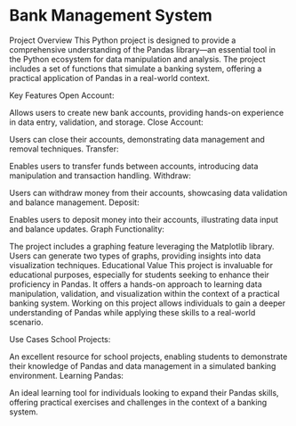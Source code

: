 # Bank Management System

Project Overview
This Python project is designed to provide a comprehensive understanding of the Pandas library—an essential tool in the Python ecosystem for data manipulation and analysis. The project includes a set of functions that simulate a banking system, offering a practical application of Pandas in a real-world context.

Key Features
Open Account:

Allows users to create new bank accounts, providing hands-on experience in data entry, validation, and storage.
Close Account:

Users can close their accounts, demonstrating data management and removal techniques.
Transfer:

Enables users to transfer funds between accounts, introducing data manipulation and transaction handling.
Withdraw:

Users can withdraw money from their accounts, showcasing data validation and balance management.
Deposit:

Enables users to deposit money into their accounts, illustrating data input and balance updates.
Graph Functionality:

The project includes a graphing feature leveraging the Matplotlib library. Users can generate two types of graphs, providing insights into data visualization techniques.
Educational Value
This project is invaluable for educational purposes, especially for students seeking to enhance their proficiency in Pandas. It offers a hands-on approach to learning data manipulation, validation, and visualization within the context of a practical banking system. Working on this project allows individuals to gain a deeper understanding of Pandas while applying these skills to a real-world scenario.

Use Cases
School Projects:

An excellent resource for school projects, enabling students to demonstrate their knowledge of Pandas and data management in a simulated banking environment.
Learning Pandas:

An ideal learning tool for individuals looking to expand their Pandas skills, offering practical exercises and challenges in the context of a banking system.
